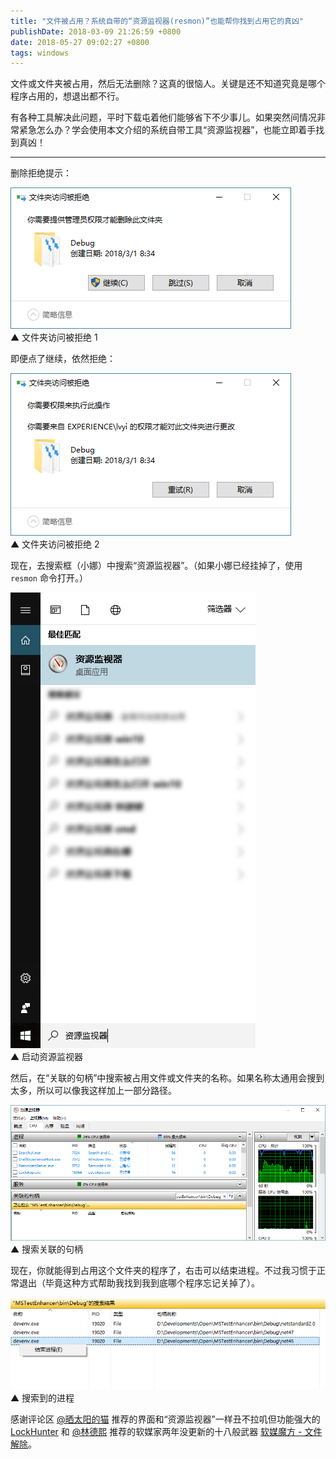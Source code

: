 ```yaml
---
title: "文件被占用？系统自带的“资源监视器(resmon)”也能帮你找到占用它的真凶"
publishDate: 2018-03-09 21:26:59 +0800
date: 2018-05-27 09:02:27 +0800
tags: windows
---
```


文件或文件夹被占用，然后无法删除？这真的很恼人。关键是还不知道究竟是哪个程序占用的，想退出都不行。

有各种工具解决此问题，平时下载屯着他们能够省下不少事儿。如果突然间情况非常紧急怎么办？学会使用本文介绍的系统自带工具“资源监视器”，也能立即着手找到真凶！

---

删除拒绝提示：

![文件夹访问被拒绝 1](/static/posts/2018-03-09-21-11-35.png)  
▲ 文件夹访问被拒绝 1

即便点了继续，依然拒绝：

![文件夹访问被拒绝 2](/static/posts/2018-03-09-21-20-10.png)  
▲ 文件夹访问被拒绝 2

现在，去搜索框（小娜）中搜索“资源监视器”。（如果小娜已经挂掉了，使用 `resmon` 命令打开。）

![启动资源监视器](/static/posts/2018-03-09-21-22-07.png)  
▲ 启动资源监视器

然后，在“关联的句柄”中搜索被占用文件或文件夹的名称。如果名称太通用会搜到太多，所以可以像我这样加上一部分路径。

![搜索关联的句柄](/static/posts/2018-03-09-21-23-44.png)  
▲ 搜索关联的句柄

现在，你就能得到占用这个文件夹的程序了，右击可以结束进程。不过我习惯于正常退出（毕竟这种方式帮助我找到我到底哪个程序忘记关掉了）。

![搜索到的进程](/static/posts/2018-03-09-21-25-38.png)  
▲ 搜索到的进程

感谢评论区 [@晒太阳的猫](http://jgrass.cc/) 推荐的界面和“资源监视器”一样丑不拉叽但功能强大的 [LockHunter](http://lockhunter.com/) 和 [@林德熙](https://lindexi.github.io/lindexi/) 推荐的软媒家两年没更新的十八般武器 [软媒魔方 - 文件解除](http://mofang.ruanmei.com/)。
